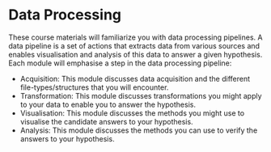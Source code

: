 # Data Processing

These course materials will familiarize you with data processing pipelines. A data pipeline is a set of actions that extracts data from various sources and enables visualisation and analysis of this data to answer a given hypothesis. Each module will emphasise a step in the data processing pipeline:
- Acquisition: This module discusses data acquisition and the different file-types/structures that you will encounter.
- Transformation: This module discusses transformations you might apply to your data to enable you to answer the hypothesis.
- Visualisation: This module discusses the methods you might use to visualise the candidate answers to your hypothesis.
- Analysis: This module discusses the methods you can use to verify the answers to your hypothesis.
